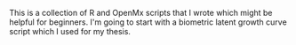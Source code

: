 This is a collection of R and OpenMx scripts that I wrote which might be helpful for beginners. I'm going to start with a biometric latent growth curve script which I used for my thesis.
